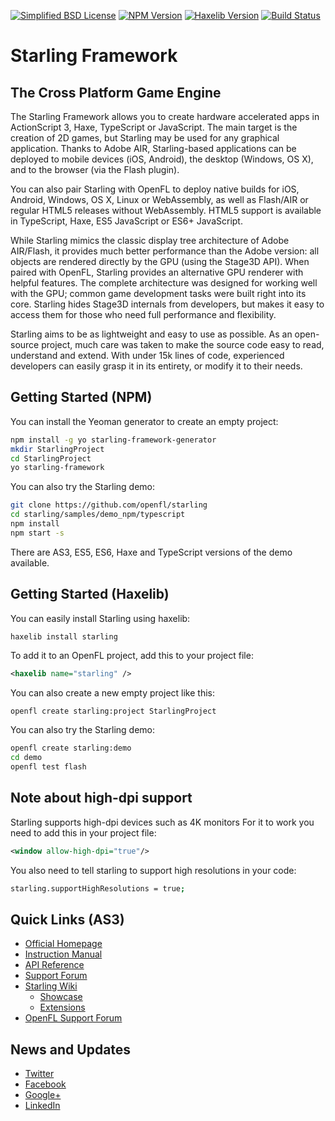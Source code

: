 [![Simplified BSD License](https://img.shields.io/badge/license-BSD-blue.svg?style=flat)](LICENSE.md) [![NPM Version](https://img.shields.io/npm/v/starling-framework.svg?style=flat)](http://npmjs.com/package/starling-framework) [![Haxelib Version](https://img.shields.io/github/tag/openfl/starling.svg?style=flat&label=haxelib)](http://lib.haxe.org/p/starling) [![Build Status](https://img.shields.io/github/actions/workflow/status/openfl/starling/main.yml?branch=master)](https://github.com/openfl/starling/actions)

Starling Framework
==================

The Cross Platform Game Engine
------------------------------

The Starling Framework allows you to create hardware accelerated apps in ActionScript 3, Haxe, TypeScript or JavaScript. The main target is the creation of 2D games, but Starling may be used for any graphical application. Thanks to Adobe AIR, Starling-based applications can be deployed to mobile devices (iOS, Android), the desktop (Windows, OS X), and to the browser (via the Flash plugin).

You can also pair Starling with OpenFL to deploy native builds for iOS, Android, Windows, OS X, Linux or WebAssembly, as well as Flash/AIR or regular HTML5 releases without WebAssembly. HTML5 support is available in TypeScript, Haxe, ES5 JavaScript or ES6+ JavaScript.

While Starling mimics the classic display tree architecture of Adobe AIR/Flash, it provides much better performance than the Adobe version: all objects are rendered directly by the GPU (using the Stage3D API). When paired with OpenFL, Starling provides an alternative GPU renderer with helpful features. The complete architecture was designed for working well with the GPU; common game development tasks were built right into its core. Starling hides Stage3D internals from developers, but makes it easy to access them for those who need full performance and flexibility.

Starling aims to be as lightweight and easy to use as possible. As an open-source project, much care was taken to make the source code easy to read, understand and extend. With under 15k lines of code, experienced developers can easily grasp it in its entirety, or modify it to their needs.

Getting Started (NPM)
---------------------

You can install the Yeoman generator to create an empty project:

```bash
npm install -g yo starling-framework-generator
mkdir StarlingProject
cd StarlingProject
yo starling-framework
```

You can also try the Starling demo:

```bash
git clone https://github.com/openfl/starling
cd starling/samples/demo_npm/typescript
npm install
npm start -s
```

There are AS3, ES5, ES6, Haxe and TypeScript versions of the demo available.

Getting Started (Haxelib)
-------------------------

You can easily install Starling using haxelib:

    haxelib install starling

To add it to an OpenFL project, add this to your project file:

```xml
<haxelib name="starling" />
```

You can also create a new empty project like this:

```bash
openfl create starling:project StarlingProject
```

You can also try the Starling demo:

```bash
openfl create starling:demo
cd demo
openfl test flash
```

Note about high-dpi support
---------------------------
Starling supports high-dpi devices such as 4K monitors
For it to work you need to add this in your project file:
```xml
<window allow-high-dpi="true"/>
```
You also need to tell starling to support high resolutions in your code:
```bash
starling.supportHighResolutions = true;
```

Quick Links (AS3)
-----------------

* [Official Homepage](http://www.starling-framework.org)
* [Instruction Manual](http://manual.starling-framework.org)
* [API Reference](http://doc.starling-framework.org)
* [Support Forum](http://forum.starling-framework.org)
* [Starling Wiki](http://wiki.starling-framework.org)
  * [Showcase](http://wiki.starling-framework.org/games/start)
  * [Extensions](http://wiki.starling-framework.org/extensions/start)
* [OpenFL Support Forum](http://community.openfl.org)

News and Updates
----------------

* [Twitter](https://twitter.com/gamua)
* [Facebook](https://facebook.com/gamua.co)
* [Google+](https://www.google.com/+gamua)
* [LinkedIn](https://www.linkedin.com/company/gamua)
